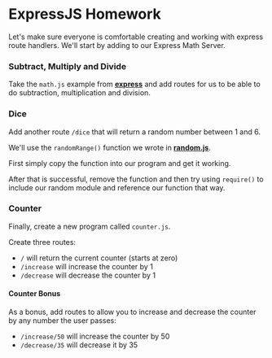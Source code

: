 ExpressJS Homework
====

Let's make sure everyone is comfortable creating and working with express route handlers.  We'll start by adding to our Express Math Server.

### Subtract, Multiply and Divide

Take the `math.js` example from **[express](https://github.com/sergei202/okcoders-backend-2017/blob/master/week1-prep/express.md)** and add routes for us to be able to do subtraction, multiplication and division.

### Dice

Add another route `/dice` that will return a random number between 1 and 6.

We'll use the `randomRange()` function we wrote in [**random.js**](https://github.com/sergei202/okcoders-backend-2017/blob/master/week1-prep/classroom/random.js).

First simply copy the function into our program and get it working.

After that is successful, remove the function and then  try using `require()` to include our random module and reference our function that way.

### Counter

Finally, create a new program called `counter.js`.

Create three routes:

- `/` will return the current counter (starts at zero)
- `/increase` will increase the counter by 1
- `/decrease` will decrease the counter by 1

#### Counter Bonus
As a bonus, add routes to allow you to increase and decrease the counter by any number the user passes:

- `/increase/50` will increase the counter by 50
- `/decrease/35` will decrease it by 35
